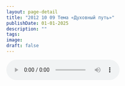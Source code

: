 ```yaml
---
layout: page-detail
title: "2012 10 09 Тема «Духовный путь»"
publishDate: 01-01-2025
description: ""
tags:
image:
draft: false
---
```


<audio title=" - 2012 10 09 Тема «Духовный путь».mp3" src="https://filer-api.advayta.org/v1.0/public/files/72754" controls=""></audio>

  
